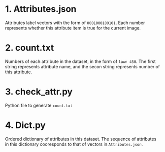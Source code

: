 # 1. Attributes.json
Attributes label vectors with the form of `0001000100101`.
Each number represents whether this attribute item is true for the current image.

# 2. count.txt
Numbers of each attribute in the dataset, in the form of `lawn 450`. 
The first string represents attribute name, and the secon string represents number of this attribute.

# 3. check_attr.py
Python file to generate `count.txt`

# 4. Dict.py
Ordered dictionary of attributes in this dataset. 
The sequence of attributes in this dictionary cooresponds to that of vectors in `Attributes.json`. 
